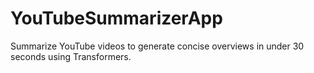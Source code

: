 # YouTubeSummarizerApp
Summarize YouTube videos to generate concise overviews in under 30 seconds using Transformers.
